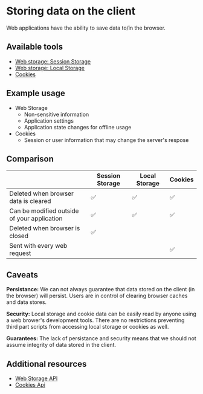 # Storing data on the client

Web applications have the ability to save data to/in the browser. 

## Available tools

- [Web storage: Session Storage](./client/store_data/web_storage.md)
- [Web storage: Local Storage](./client/store_data/web_storage.md)
- [Cookies](./client/store_data/cookies.md)

## Example usage

- Web Storage
	- Non-sensitive information
	- Application settings 
	- Application state changes for offline usage
- Cookies
	- Session or user information that may change the server's respose

## Comparison

|  | Session Storage | Local Storage | Cookies |
|-|------------------|---------------|---------|
| Deleted when browser data is cleared | ✅ | ✅ | ✅ |
| Can be modified outside of your application | ✅ | ✅ | ✅ |
| Deleted when browser is closed | ✅ | | |
| Sent with every web request | | | ✅ |

## Caveats

**Persistance:** We can not always guarantee that data stored on the client (in the browser) will persist. Users are in control of clearing browser caches and data stores.

**Security:** Local storage and cookie data can be easily read by anyone using a web brower's development tools. There are no restrictions preventing third part scripts from accessing local storage or cookies as well. 

**Guarantees:** The lack of persistance and security means that we should not assume integrity of data stored in the client. 

## Additional resources

- [Web Storage API](https://developer.mozilla.org/en-US/docs/Web/API/Web_Storage_API) 
- [Cookies Api](https://developer.mozilla.org/en-US/docs/Mozilla/Add-ons/WebExtensions/API/cookies)
